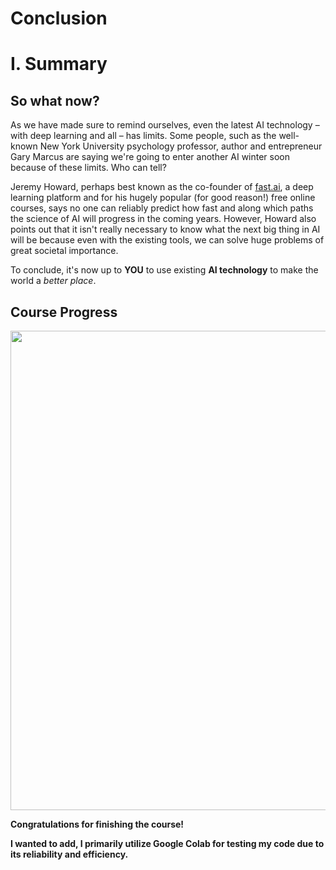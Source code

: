 # Conclusion 

# I. Summary

## So what now?

As we have made sure to remind ourselves, even the latest AI technology – with deep learning and all – has limits. Some people, such as the well-known New York University psychology professor, author and entrepreneur Gary Marcus are saying we're going to enter another AI winter soon because of these limits. Who can tell?

Jeremy Howard, perhaps best known as the co-founder of [fast.ai](https://fast.ai), a deep learning platform and for his hugely popular (for good reason!) free online courses, says no one can reliably predict how fast and along which paths the science of AI will progress in the coming years. However, Howard also points out that it isn't really necessary to know what the next big thing in AI will be because even with the existing tools, we can solve huge problems of great societal importance.

To conclude, it's now up to **YOU** to use existing **AI technology** to make the world a *better place*.

## Course Progress

<img width="767" alt="" src="https://github.com/yodablocks/elementsofai/assets/83685559/89a1316e-0c1a-4a7f-be3d-ec5fd351d4fe">

**Congratulations for finishing the course!**

**I wanted to add, I primarily utilize Google Colab for testing my code due to its reliability and efficiency.**
